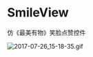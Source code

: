 # SmileView
仿《最美有物》笑脸点赞控件

![2017-07-26_15-18-35.gif](http://upload-images.jianshu.io/upload_images/3910623-32200f1b14941bf3.gif?imageMogr2/auto-orient/strip)